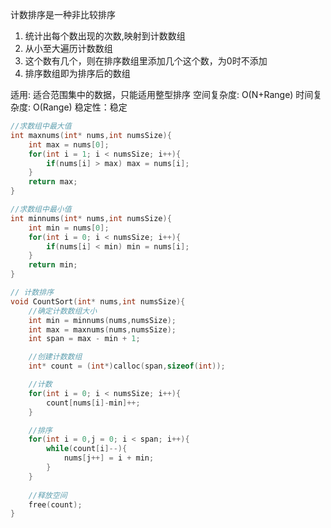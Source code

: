 计数排序是一种非比较排序
1. 统计出每个数出现的次数,映射到计数数组
2. 从小至大遍历计数数组
3. 这个数有几个，则在排序数组里添加几个这个数，为0时不添加    
4. 排序数组即为排序后的数组
   
适用: 适合范围集中的数据，只能适用整型排序
空间复杂度: O(N+Range)
时间复杂度: O(Range)
稳定性：稳定

```c
//求数组中最大值
int maxnums(int* nums,int numsSize){
    int max = nums[0];
    for(int i = 1; i < numsSize; i++){
        if(nums[i] > max) max = nums[i];
    }
    return max;
}

//求数组中最小值
int minnums(int* nums,int numsSize){
    int min = nums[0];
    for(int i = 0; i < numsSize; i++){
        if(nums[i] < min) min = nums[i];
    }
    return min;
}

// 计数排序
void CountSort(int* nums,int numsSize){
    //确定计数数组大小
    int min = minnums(nums,numsSize);
    int max = maxnums(nums,numsSize);
    int span = max - min + 1;

    //创建计数数组
    int* count = (int*)calloc(span,sizeof(int));

    //计数
    for(int i = 0; i < numsSize; i++){
        count[nums[i]-min]++;
    }

    //排序
    for(int i = 0,j = 0; i < span; i++){
        while(count[i]--){
            nums[j++] = i + min;
        }
    }
    
    //释放空间
    free(count);
}
```
